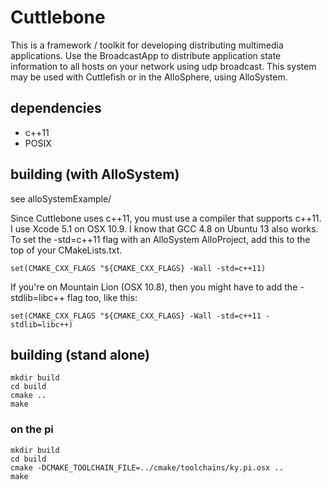 # Cuttlebone

This is a framework / toolkit for developing distributing multimedia applications. Use the BroadcastApp<State> to distribute application state information to all hosts on your network using udp broadcast. This system may be used with Cuttlefish or in the AlloSphere, using AlloSystem.

## dependencies

- c++11
- POSIX

## building (with AlloSystem)

see alloSystemExample/

Since Cuttlebone uses c++11, you must use a compiler that supports c++11. I use Xcode 5.1 on OSX 10.9. I know that GCC 4.8 on Ubuntu 13 also works. To set the -std=c++11 flag with an AlloSystem AlloProject, add this to the top of your CMakeLists.txt.

    set(CMAKE_CXX_FLAGS "${CMAKE_CXX_FLAGS} -Wall -std=c++11)

If you're on Mountain Lion (OSX 10.8), then you might have to add the -stdlib=libc++ flag too, like this:

    set(CMAKE_CXX_FLAGS "${CMAKE_CXX_FLAGS} -Wall -std=c++11 -stdlib=libc++)


## building (stand alone)

    mkdir build
    cd build
    cmake ..
    make

### on the pi

    mkdir build
    cd build
    cmake -DCMAKE_TOOLCHAIN_FILE=../cmake/toolchains/ky.pi.osx ..
    make
